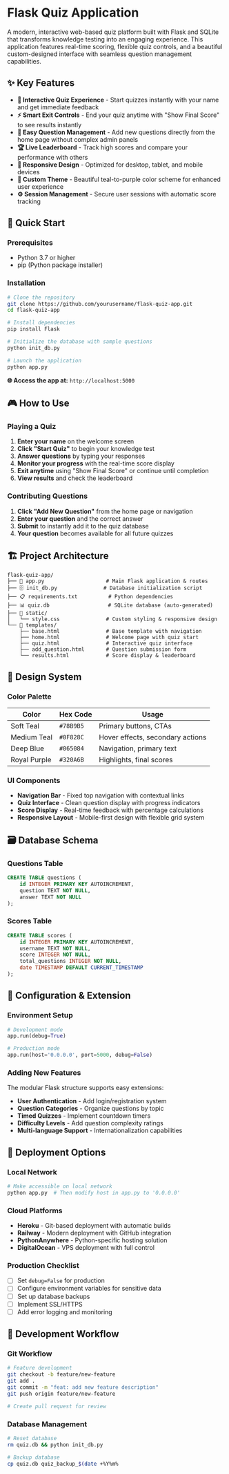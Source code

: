 # Flask Quiz Application

A modern, interactive web-based quiz platform built with Flask and SQLite that transforms knowledge testing into an engaging experience. This application features real-time scoring, flexible quiz controls, and a beautiful custom-designed interface with seamless question management capabilities.

## ✨ Key Features

- **🎯 Interactive Quiz Experience** - Start quizzes instantly with your name and get immediate feedback
- **⚡ Smart Exit Controls** - End your quiz anytime with "Show Final Score" to see results instantly
- **📝 Easy Question Management** - Add new questions directly from the home page without complex admin panels
- **🏆 Live Leaderboard** - Track high scores and compare your performance with others
- **📱 Responsive Design** - Optimized for desktop, tablet, and mobile devices
- **🎨 Custom Theme** - Beautiful teal-to-purple color scheme for enhanced user experience
- **⚙️ Session Management** - Secure user sessions with automatic score tracking

## 🚀 Quick Start

### Prerequisites
- Python 3.7 or higher
- pip (Python package installer)

### Installation
```bash
# Clone the repository
git clone https://github.com/yourusername/flask-quiz-app.git
cd flask-quiz-app

# Install dependencies
pip install Flask

# Initialize the database with sample questions
python init_db.py

# Launch the application
python app.py
```

**🌐 Access the app at:** `http://localhost:5000`

## 🎮 How to Use

### Playing a Quiz
1. **Enter your name** on the welcome screen
2. **Click "Start Quiz"** to begin your knowledge test
3. **Answer questions** by typing your responses
4. **Monitor your progress** with the real-time score display
5. **Exit anytime** using "Show Final Score" or continue until completion
6. **View results** and check the leaderboard

### Contributing Questions
1. **Click "Add New Question"** from the home page or navigation
2. **Enter your question** and the correct answer
3. **Submit** to instantly add it to the quiz database
4. **Your question** becomes available for all future quizzes

## 🏗️ Project Architecture

```
flask-quiz-app/
├── 📄 app.py                    # Main Flask application & routes
├── 🗄️ init_db.py               # Database initialization script
├── 📋 requirements.txt          # Python dependencies
├── 📊 quiz.db                   # SQLite database (auto-generated)
├── 🎨 static/
│   └── style.css               # Custom styling & responsive design
└── 📄 templates/
    ├── base.html               # Base template with navigation
    ├── home.html               # Welcome page with quiz start
    ├── quiz.html               # Interactive quiz interface
    ├── add_question.html       # Question submission form
    └── results.html            # Score display & leaderboard
```

## 🎨 Design System

### Color Palette
| Color | Hex Code | Usage |
|-------|----------|-------|
| Soft Teal | `#78B9B5` | Primary buttons, CTAs |
| Medium Teal | `#0F828C` | Hover effects, secondary actions |
| Deep Blue | `#065084` | Navigation, primary text |
| Royal Purple | `#320A6B` | Highlights, final scores |

### UI Components
- **Navigation Bar** - Fixed top navigation with contextual links
- **Quiz Interface** - Clean question display with progress indicators
- **Score Display** - Real-time feedback with percentage calculations
- **Responsive Layout** - Mobile-first design with flexible grid system

## 🗃️ Database Schema

### Questions Table
```sql
CREATE TABLE questions (
    id INTEGER PRIMARY KEY AUTOINCREMENT,
    question TEXT NOT NULL,
    answer TEXT NOT NULL
);
```

### Scores Table
```sql
CREATE TABLE scores (
    id INTEGER PRIMARY KEY AUTOINCREMENT,
    username TEXT NOT NULL,
    score INTEGER NOT NULL,
    total_questions INTEGER NOT NULL,
    date TIMESTAMP DEFAULT CURRENT_TIMESTAMP
);
```

## 🔧 Configuration & Extension

### Environment Setup
```python
# Development mode
app.run(debug=True)

# Production mode
app.run(host='0.0.0.0', port=5000, debug=False)
```

### Adding New Features
The modular Flask structure supports easy extensions:
- **User Authentication** - Add login/registration system
- **Question Categories** - Organize questions by topic
- **Timed Quizzes** - Implement countdown timers
- **Difficulty Levels** - Add question complexity ratings
- **Multi-language Support** - Internationalization capabilities

## 🚛 Deployment Options

### Local Network
```bash
# Make accessible on local network
python app.py  # Then modify host in app.py to '0.0.0.0'
```

### Cloud Platforms
- **Heroku** - Git-based deployment with automatic builds
- **Railway** - Modern deployment with GitHub integration
- **PythonAnywhere** - Python-specific hosting solution
- **DigitalOcean** - VPS deployment with full control

### Production Checklist
- [ ] Set `debug=False` for production
- [ ] Configure environment variables for sensitive data
- [ ] Set up database backups
- [ ] Implement SSL/HTTPS
- [ ] Add error logging and monitoring

## 🔄 Development Workflow

### Git Workflow
```bash
# Feature development
git checkout -b feature/new-feature
git add .
git commit -m "feat: add new feature description"
git push origin feature/new-feature

# Create pull request for review
```

### Database Management
```bash
# Reset database
rm quiz.db && python init_db.py

# Backup database
cp quiz.db quiz_backup_$(date +%Y%m%
